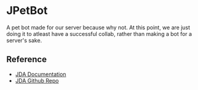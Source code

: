 # JPetBot

A pet bot made for our server because why not. At this point, we are just doing it to atleast have a successful collab, rather than making a bot for a server's sake.

## Reference
- [JDA Documentation](https://ci.dv8tion.net/job/JDA/javadoc/)
- [JDA Github Repo](https://github.com/DV8FromTheWorld/JDA)

